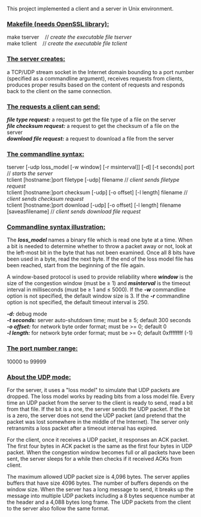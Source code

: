 This project implemented a client and a server in Unix environment.

**<h3><ins>Makefile (needs OpenSSL library):</ins></h3>**
make tserver&nbsp;&nbsp;&nbsp;&nbsp;// *create the executable file tserver*<br/>
make tclient&nbsp;&nbsp;&nbsp;&nbsp;// *create the executable file tclient*

**<h3><ins>The server creates:</ins></h3>**
a TCP/UDP stream socket in the Internet domain bounding to a port number (specified as a commandline argument), 
receives requests from clients, produces proper results based on the content of requests and responds back to the client 
on the same connection.

**<h3><ins>The requests a client can send:</ins></h3>**
***file type request:*** a request to get the file type of a file on the server<br/> 
***file checksum request:*** a request to get the checksum of a file on the server<br/> 
***download file request:*** a request to download a file from the server<br/> 

**<h3><ins>The commandline syntax:</ins></h3>**
tserver [-udp loss_model [-w window] [-r msinterval]] [-d] [-t seconds] port // *starts the server*<br/>
tclient [hostname:]port filetype [-udp] filename // *client sends filetype request*<br/>
tclient [hostname:]port checksum [-udp] [-o offset] [-l length] filename // *client sends checksum request*<br/>
tclient [hostname:]port download [-udp] [-o offset] [-l length] filename [saveasfilename] // *client sends download file request*<br/>

**<h3><ins>Commandline syntax illustration:</ins></h3>**
The ***loss_model*** names a binary file which is read one byte at a time. When a bit is needed to determine 
whether to throw a packet away or not, look at the left-most bit in the byte that has not been examined. 
Once all 8 bits have been used in a byte, read the next byte. 
If the end of the loss model file has been reached, start from the beginning of the file again.

A window-based protocol is used to provide reliability where ***window*** is the size of the congestion window (must be ≥ 1) 
and ***msinterval*** is the timeout interval in milliseconds (must be ≥ 1 and ≤ 5000). If the ***-w*** commandline option is not specified, the default window size is 3. If the ***-r*** commandline option is not specified, the default timeout interval is 250.

***-d:*** debug mode<br/>
***-t seconds:*** server auto-shutdown time; must be ≥ 5; default 300 seconds<br/>
***-o offset:*** for network byte order format; must be >= 0; default 0<br/>
***-l length:*** for network byte order format; must be >= 0; default 0xffffffff (-1)<br/>

**<h3><ins>The port number range:</ins></h3>**
10000 to 99999

**<h3><ins>About the UDP mode:</ins></h3>**
For the server, it uses a "loss model" to simulate that UDP packets are dropped. The loss model works by reading bits from a loss model file. Every time an UDP packet from the server to the client is ready to send, read a bit from that file. If the bit is a one, the server sends the UDP packet. If the bit is a zero, the server does not send the UDP packet (and pretend that the packet was lost somewhere in the middle of the Internet). The server only retransmits a loss packet after a timeout interval has expired.

For the client, once it receives a UDP packet, it responses an ACK packet. The first four bytes in ACK packet is the same as the first four bytes in UDP packet. When the congestion window becomes full or all packets have been sent, the server sleeps for a while then checks if it received ACKs from client.

The maximum allowed UDP packet size is 4,096 bytes. The server applies buffers that have size 4096 bytes. The number of buffers depends on the window size. When the server has a long message to send, it breaks up the message into multiple UDP packets including a 8 bytes sequence number at the header and a 4,088 bytes long frame. The UDP packets from the client to the server also follow the same format.
